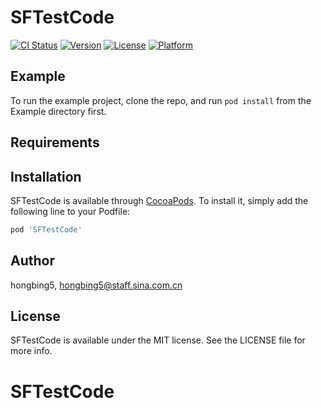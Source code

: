 # SFTestCode

[![CI Status](https://img.shields.io/travis/hongbing5/SFTestCode.svg?style=flat)](https://travis-ci.org/hongbing5/SFTestCode)
[![Version](https://img.shields.io/cocoapods/v/SFTestCode.svg?style=flat)](https://cocoapods.org/pods/SFTestCode)
[![License](https://img.shields.io/cocoapods/l/SFTestCode.svg?style=flat)](https://cocoapods.org/pods/SFTestCode)
[![Platform](https://img.shields.io/cocoapods/p/SFTestCode.svg?style=flat)](https://cocoapods.org/pods/SFTestCode)

## Example

To run the example project, clone the repo, and run `pod install` from the Example directory first.

## Requirements

## Installation

SFTestCode is available through [CocoaPods](https://cocoapods.org). To install
it, simply add the following line to your Podfile:

```ruby
pod 'SFTestCode'
```

## Author

hongbing5, hongbing5@staff.sina.com.cn

## License

SFTestCode is available under the MIT license. See the LICENSE file for more info.
# SFTestCode
